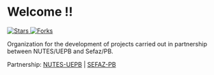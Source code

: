 # Welcome !!
<p align="left">
  <a href="https://github.com/scdf-sefaz-pb/.github/stargazers">
    <img src="https://img.shields.io/github/stars/scdf-sefaz-pb?style=social" alt="Stars"/>
  </a>
  <a href="https://github.com/scdf-sefaz-pb/.github/network/members">
    <img src="https://img.shields.io/github/forks/scdf-sefaz-pb/.github?style=social" alt="Forks"/>
  </a>  
</p>

<p>
  Organization for the development of projects carried out in partnership between NUTES/UEPB and Sefaz/PB.
</p>

<p> Partnership: <a href="http://nutes.uepb.edu.br/">NUTES-UEPB</a> | <a href="https://www.sefaz.pb.gov.br/">SEFAZ-PB</a></p>
